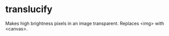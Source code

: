 # translucify
Makes high brightness pixels in an image transparent. Replaces &lt;img> with &lt;canvas>.
